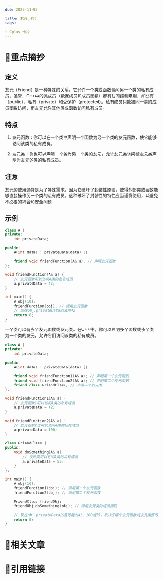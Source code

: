 ```yaml
---
due: 2023-11-05 

title: 友元_卡片
tags:
 
- Cplus 卡片
---
```

# 🍎重点摘抄

## 定义
友元（Friend）是一种特殊的关系，它允许一个类或函数访问另一个类的私有成员。通常，C++中的类成员（数据成员和成员函数）都有访问控制级别，如公有（public）、私有（private）和受保护（protected）。私有成员只能被同一类的成员函数访问，而友元允许其他类或函数访问私有成员。
## 特点
1. 友元函数：你可以在一个类中声明一个函数为另一个类的友元函数，使它能够访问该类的私有成员。
    
2. 友元类：你也可以声明一个类为另一个类的友元，允许友元类访问被友元类声明为友元的类的私有成员。

## 注意
友元的使用通常是为了特殊需求，因为它破坏了封装性原则，使得外部类或函数能够直接操作另一个类的私有成员。这种破坏了封装性的特性应当谨慎使用，以避免不必要的耦合和安全问题

## 示例
```cpp
class A {
private:
    int privateData;

public:
    A(int data) : privateData(data) {}

    friend void friendFunction(A& a); // 声明友元函数
};

void friendFunction(A& a) {
    // 友元函数可以访问A类的私有成员
    a.privateData = 42;
}

int main() {
    A obj(10);
    friendFunction(obj); // 调用友元函数
    // 现在obj.privateData的值为42
    return 0;
}

```

一个类可以有多个友元函数或友元类。在C++中，你可以声明多个函数或多个类为一个类的友元，允许它们访问该类的私有成员。
```cpp
class A {
private:
    int privateData;

public:
    A(int data) : privateData(data) {}

    friend void friendFunction1(A& a); // 声明第一个友元函数
    friend void friendFunction2(A& a); // 声明第二个友元函数
    friend class FriendClass; // 声明一个友元类
};

void friendFunction1(A& a) {
    // 友元函数1可以访问A类的私有成员
    a.privateData = 42;
}

void friendFunction2(A& a) {
    // 友元函数2也可以访问A类的私有成员
    a.privateData = 100;
}

class FriendClass {
public:
    void doSomething(A& a) {
        // 友元类可以访问A类的私有成员
        a.privateData = 55;
    }
};

int main() {
    A obj(10);
    friendFunction1(obj); // 调用第一个友元函数
    friendFunction2(obj); // 调用第二个友元函数

    FriendClass friendObj;
    friendObj.doSomething(obj); // 调用友元类的成员函数

    // 现在obj.privateData的值可能为42、100或55，取决于哪个友元函数或友元类修改了它
    return 0;
}

```

# 📒相关文章




# 🍏引用链接

